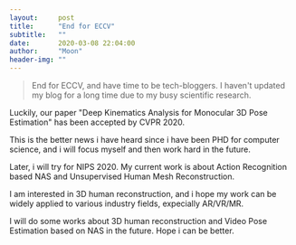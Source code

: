 ```yaml
---
layout:     post
title:      "End for ECCV"
subtitle:   ""
date:       2020-03-08 22:04:00
author:     "Moon"
header-img: ""
---
```


> End for ECCV, and have time to be tech-bloggers.
> I haven't updated my blog for a long time due to my busy scientific research.

Luckily, our paper "Deep Kinematics Analysis for Monocular 3D Pose Estimation" has been accepted by CVPR 2020.

This is the better news i have heard since i have been PHD for computer science, and i will focus myself and then work hard in the future.

Later, i will try for NIPS 2020. My current work is about Action Recognition based NAS and Unsupervised Human Mesh Reconstruction.

I am interested in 3D human reconstruction, and i hope my work can be widely applied to various industry fields, expecially AR/VR/MR.

I will do some works about 3D human reconstruction and Video Pose Estimation based on NAS in the future. Hope i can be better.



